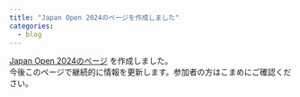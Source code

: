 ```yaml
---
title: "Japan Open 2024のページを作成しました"
categories:
  - blog
---
```


[Japan Open 2024のページ](/events/jo2024/) を作成しました。  
今後このページで継続的に情報を更新します。参加者の方はこまめにご確認ください。


